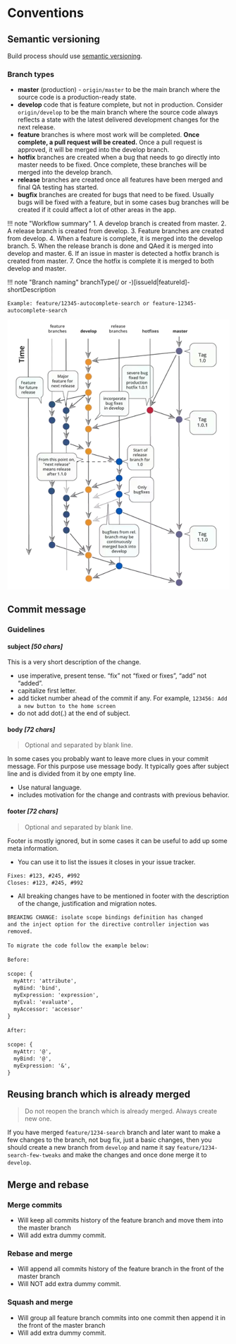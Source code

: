 # Conventions

## Semantic versioning

Build process should use [semantic versioning](https://semver.org/).

### Branch types

- **master** (production) - `origin/master` to be the main branch where the source code is a production-ready state.
- **develop** code that is feature complete, but not in production. Consider `origin/develop` to be the main branch where the source code always reflects a state with the latest delivered development changes for the next release.
- **feature** branches is where most work will be completed. **Once complete, a pull request will be created.** Once a pull request is approved, it will be merged into the develop branch.
- **hotfix** branches are created when a bug that needs to go directly into master needs to be fixed. Once complete, these branches will be merged into the develop branch.
- **release** branches are created once all features have been merged and final QA testing has started.
- **bugfix** branches are created for bugs that need to be fixed. Usually bugs will be fixed with a feature, but in some cases bug branches will be created if it could affect a lot of other areas in the app.

!!! note "Workflow summary"
    1. A develop branch is created from master.
    2. A release branch is created from develop.
    3. Feature branches are created from develop.
    4. When a feature is complete, it is merged into the develop branch.
    5. When the release branch is done and QAed it is merged into develop and master.
    6. If an issue in master is detected a hotfix branch is created from master.
    7. Once the hotfix is complete it is merged to both develop and master.

!!! note "Branch naming"
    branchType(/ or -)[issueId|featureId]-shortDescription

    Example: feature/12345-autocomplete-search or feature-12345-autocomplete-search

![Git workflow](assets/main-qimg-ed77484c46945f237b572e09e18a7881.webp)

## Commit message

### Guidelines

#### subject _[50 chars]_

This is a very short description of the change.

- use imperative, present tense. “fix” not “fixed or fixes”, “add” not “added”.
- capitalize first letter.
- add ticket number ahead of the commit if any. For example, `123456: Add a new button to the home screen`
- do not add dot(.) at the end of subject.

#### body _[72 chars]_

> Optional and separated by blank line.

In some cases you probably want to leave more clues in your commit message. For this purpose use message body. It typically goes after subject line and is divided from it by one empty line.

- Use natural language.
- includes motivation for the change and contrasts with previous behavior.

#### footer _[72 chars]_

> Optional and separated by blank line.

Footer is mostly ignored, but in some cases it can be useful to add up some meta information.

- You can use it to list the issues it closes in your issue tracker.

```
Fixes: #123, #245, #992
Closes: #123, #245, #992
```

- All breaking changes have to be mentioned in footer with the description of the change, justification and migration notes.

```
BREAKING CHANGE: isolate scope bindings definition has changed
and the inject option for the directive controller injection was removed.

To migrate the code follow the example below:

Before:

scope: {
  myAttr: 'attribute',
  myBind: 'bind',
  myExpression: 'expression',
  myEval: 'evaluate',
  myAccessor: 'accessor'
}

After:

scope: {
  myAttr: '@',
  myBind: '@',
  myExpression: '&',
}
```

## Reusing branch which is already merged

> Do not reopen the branch which is already merged. Always create new one.

If you have merged `feature/1234-search` branch and later want to make a few changes to the branch, not bug fix, just a basic changes, then you should create a new branch from `develop` and name it say `feature/1234-search-few-tweaks` and make the changes and once done merge it to `develop`.

## Merge and rebase

### Merge commits

- Will keep all commits history of the feature branch and move them into the master branch
- Will add extra dummy commit.

### Rebase and merge

- Will append all commits history of the feature branch in the front of the master branch
- Will NOT add extra dummy commit.

### Squash and merge

- Will group all feature branch commits into one commit then append it in the front of the master branch
- Will add extra dummy commit.
